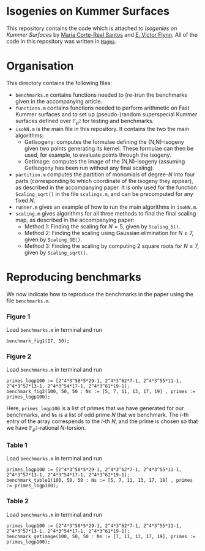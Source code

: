 # Isogenies on Kummer Surfaces

This repository contains the code which is attached to *Isogenies on Kummer Surfaces* by [Maria Corte-Real Santos](https://www.mariascrs.com/) and [E. Victor Flynn](https://people.maths.ox.ac.uk/flynn/). All of the code in this repository was written in [`Magma`](http://magma.maths.usyd.edu.au/magma/).

# Organisation

This directory contains the following files:
- `benchmarks.m` contains functions needed to (re-)run the benchmarks given in the accompanying article.
- `functions.m` contains functions needed to perform arithmetic on Fast Kummer surfaces and to set up (pseudo-)random superspecial Kummer surfaces defined over $\mathbb{F}_{p^2}$ for testing and benchmarks.
- `isoNN.m` is the main file in this repository. It contains the two the main algorithms: 
    - $\textsf{GetIsogeny}$: computes the formulae defining the (N,N)-isogeny given two points generating its kernel. These formulae can then be used, for example, to evaluate points through the isogeny.
    - $\textsf{GetImage}$: computes the image of the (N,N)-isogeny (assuming $\textsf{GetIsogeny}$ has been run without any final scaling).
- `partition.m` computes the partition of monomials of degree-$N$ into four parts (corresponding to which coordinate of the isogeny they appear), as described in the accompanying paper. It is only used for the function `Scaling_sqrt()` in the file `scalings.m`, and can be precomputed for any fixed $N$.
- `runner.m` gives an example of how to run the main algorithms in `isoNN.m`.
- `scaling.m` gives algorithms for all three methods to find the final scaling map, as described in the accompanying paper:
    - Method 1: Finding the scaling for $N = 5$, given by `Scaling_5()`.
    - Method 2: Finding the scaling using Gaussian elimination for $N \geq 7$, given by `Scaling_GE()`.
    - Method 3: Finding the scaling by computing 2 square roots for $N \geq 7$, given by `Scaling_sqrt()`.


# Reproducing benchmarks

We now indicate how to reproduce the benchmarks in the paper using the file `benchmarks.m`.

### Figure 1
Load `benchmarks.m` in terminal and run 
```
benchmark_fig1(17, 50);
```

### Figure 2
Load `benchmarks.m` in terminal and run 
```
primes_logp100 := [2^4*3^58*5*29-1, 2^4*3^62*7-1, 2^4*3^55*11-1, 2^4*3^57*13-1, 2^4*3^54*17-1, 2^4*3^61*19-1];
benchmark_fig2(100, 50, 50 : Ns := [5, 7, 11, 13, 17, 19] , primes := primes_logp100);
```
Here, `primes_logp100` is a list of primes that we have generated for our benchmarks, and `Ns` is a list of odd prime $N$ that we benchmark. The $i$-th entry of the array correspends to the $i$-th $N$, and the prime is chosen so that we have $\mathbb{F}_{p^2}$-rational $N$-torsion. 

### Table 1 
Load `benchmarks.m` in terminal and run 
```
primes_logp100 := [2^4*3^58*5*29-1, 2^4*3^62*7-1, 2^4*3^55*11-1, 2^4*3^57*13-1, 2^4*3^54*17-1, 2^4*3^61*19-1];
benchmark_table1(100, 50, 50 : Ns := [5, 7, 11, 13, 17, 19] , primes := primes_logp100);
```

### Table 2
Load `benchmarks.m` in terminal and run 
```
primes_logp100 := [2^4*3^58*5*29-1, 2^4*3^62*7-1, 2^4*3^55*11-1, 2^4*3^57*13-1, 2^4*3^54*17-1, 2^4*3^61*19-1];
benchmark_getimage(100, 50, 50 : Ns := [7, 11, 13, 17, 19], primes := primes_logp100);
```
